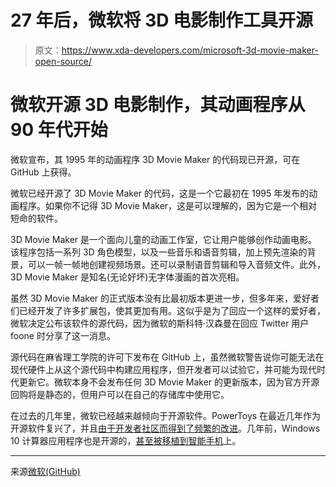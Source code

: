 # 27 年后，微软将 3D 电影制作工具开源

> 原文：<https://www.xda-developers.com/microsoft-3d-movie-maker-open-source/>

# 微软开源 3D 电影制作，其动画程序从 90 年代开始

微软宣布，其 1995 年的动画程序 3D Movie Maker 的代码现已开源，可在 GitHub 上获得。

微软已经开源了 3D Movie Maker 的代码，这是一个它最初在 1995 年发布的动画程序。如果你不记得 3D Movie Maker，这是可以理解的，因为它是一个相对短命的软件。

3D Movie Maker 是一个面向儿童的动画工作室，它让用户能够创作动画电影。该程序包括一系列 3D 角色模型，以及一些音乐和语音剪辑，加上预先渲染的背景，可以一帧一帧地创建视频场景。还可以录制语音剪辑和导入音频文件。此外，3D Movie Maker 是知名(无论好坏)无字体漫画的首次亮相。

虽然 3D Movie Maker 的正式版本没有比最初版本更进一步，但多年来，爱好者们已经开发了许多扩展包，使其更加有用。这似乎是为了回应一个这样的爱好者，微软决定公布该软件的源代码，因为微软的斯科特·汉森曼在回应 Twitter 用户 foone 时分享了这一消息。

源代码在麻省理工学院的许可下发布在 GitHub 上，虽然微软警告说你可能无法在现代硬件上从这个源代码中构建应用程序，但开发者可以试验它，并可能为现代时代更新它。微软本身不会发布任何 3D Movie Maker 的更新版本，因为官方开源回购将是静态的，但用户可以在自己的存储库中使用它。

在过去的几年里，微软已经越来越倾向于开源软件。PowerToys 在最近几年作为开源软件复兴了，并且[由于开发者社区而得到了频繁的改进](https://www.xda-developers.com/powertoys-0-58-preps-arm64-version/)。几年前，Windows 10 计算器应用程序也是开源的，[甚至被移植到智能手机](https://www.xda-developers.com/microsoft-open-source-windows-10-calculator-android/)上。

* * *

来源[微软(GitHub)](https://github.com/microsoft/Microsoft-3D-Movie-Maker)